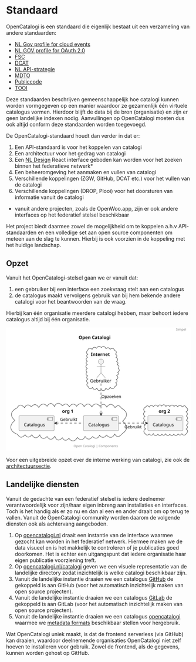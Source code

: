 # Standaard

OpenCatalogi is een standaard die eigenlijk bestaat uit een verzameling van andere standaarden:

- [NL Gov profile for cloud events](https://www.logius.nl/domeinen/gegevensuitwisseling/nl-gov-profile-cloudevents)
- [NL GOV profile for OAuth 2.0](https://www.forumstandaardisatie.nl/open-standaarden/nl-gov-assurance-profile-oauth-20)
- [FSC](https://vng.nl/projecten/federatieve-service-connectiviteit-fsc)
- [DCAT](https://www.forumstandaardisatie.nl/open-standaarden/dcat)
- [NL API-strategie](https://docs.geostandaarden.nl/api/API-Strategie/)
- [MDTO](https://www.nationaalarchief.nl/archiveren/mdto)
- [Publiccode](https://publiccode.eu/nl/)
- [TOOI](https://standaarden.overheid.nl/tooi)

Deze standaarden beschrijven gemeenschappelijk hoe catalogi kunnen worden vormgegeven op een manier waardoor ze gezamenlijk één virtuele catalogus vormen. Hierdoor blijft de data bij de bron (organisatie) en zijn er geen landelijke indexen nodig. Aanvullingen op OpenCatalogi moeten dus ook altijd conform deze standaarden worden toegevoegd.

De OpenCatalogi-standaard houdt dan verder in dat er:

1. Een API-standaard is voor het koppelen van catalogi
2. Een architectuur voor het gedrag van catalogi
3. Een [NL Design](https://nldesignsystem.nl/) React interface geboden kan worden voor het zoeken binnen het federatieve netwerk*
4. Een beheeromgeving het aanmaken en vullen van catalogi
5. Verschillende koppelingen (ZGW, GitHub, DCAT etc.) voor het vullen van de catalogi
6. Verschillende koppelingen (DROP, Plooi) voor het doorsturen van informatie vanuit de catalogi

- vanuit andere projecten, zoals de OpenWoo.app, zijn er ook andere interfaces op het federatief stelsel beschikbaar

Het project biedt daarmee zowel de mogelijkheid om te koppelen a.h.v API-standaarden en een volledige set aan open source componenten om meteen aan de slag te kunnen. Hierbij is ook voorzien in de koppeling met het huidige landschap.

## Opzet

Vanuit het OpenCatalogi-stelsel gaan we er vanuit dat:

1. een gebruiker bij een interface een zoekvraag stelt aan een catalogus
2. de catalogus maakt vervolgens gebruik van bij hem bekende andere catalogi voor het beantwoorden van de vraag.

Hierbij kan één organisatie meerdere catalogi hebben, maar behoort iedere catalogus altijd bij één organisatie.

![UML Diagram van OpenCatalogi](https://raw.githubusercontent.com/OpenCatalogi/.github/main/docs/handleidingen/components_simple.svg "UML Diagram van OpenCatalogi")

Voor een uitgebreide opzet over de interne werking van catalogi, zie ook de [architectuursectie](/docs/handleidingen/Architectuur.md).

## Landelijke diensten

Vanuit de gedachte van een federatief stelsel is iedere deelnemer verantwoordelijk voor zijn/haar eigen inbreng aan installaties en interfaces. Toch is het handig als er zo nu en dan al een en ander draait om op terug te vallen. Vanuit de OpenCatalogi community worden daarom de volgende diensten ook als achtervang aangeboden.

1. Op [opencatalogi.nl](https://opencatalogi.nl/) draait een instantie van de interface waarmee gezocht kan worden in het federatief netwerk. Hiermee maken we de data visueel en is het makkelijk te controleren of je publicaties goed doorkomen. Het is echter een uitgangspunt dat iedere organisatie haar eigen publicatie voorziening treft.
2. Op [opencatalogi.nl/catalogi](https://opencatalogi.nl/catalogi) geven we een visuele representatie van de landelijke directory zodat inzichtelijk is welke catalogi beschikbaar zijn.
3. Vanuit de landelijke instantie draaien we een catalogus [GitHub](https://Github.com) de gekoppeld is aan GitHub (voor het automatisch inzichtelijk maken van open source projecten).
4. Vanuit de landelijke instantie draaien we een catalogus [GitLab](https://gitlab.com) de gekoppeld is aan GitLab (voor het automatisch inzichtelijk maken van open source projecten).
4. Vanuit de landelijke instantie draaien we een catalogus [opencatalogi](https://opencatalogi.nl) waarmee we [metadata formats](https://github.com/OpenCatalogi/publiccode) beschikbaar stellen voor hergebruik.

Wat OpenCatalogi uniek maakt, is dat de frontend serverless (via GitHub) kan draaien, waardoor deelnemende organisaties OpenCatalogi niet zelf hoeven te installeren voor gebruik. Zowel de frontend, als de gegevens, kunnen worden gehost op GitHub.
